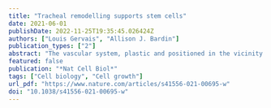 ```yaml
---
title: "Tracheal remodelling supports stem cells"
date: 2021-06-01
publishDate: 2022-11-25T19:35:45.026424Z
authors: ["Louis Gervais", "Allison J. Bardin"]
publication_types: ["2"]
abstract: "The vascular system, plastic and positioned in the vicinity of tissues, is an undervalued regulator of adult stem cells. Two studies now show that the vascular-like Drosophila trachea is reshaped after intestinal damage or tumour formation and that this remodelling is required for compensatory intestinal stem cell proliferation and tumour growth."
featured: false
publication: "*Nat Cell Biol*"
tags: ["Cell biology", "Cell growth"]
url_pdf: "https://www.nature.com/articles/s41556-021-00695-w"
doi: "10.1038/s41556-021-00695-w"
---
```


